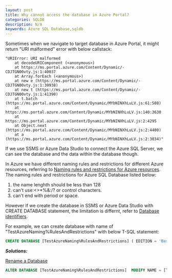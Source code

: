```yaml
---
layout: post
title: Why cannot access the database in Azure Portal?
categories: SQLDB
description: N/A
keywords: Azure SQL Database,sqldb
---
```


Sometimes when we navigate to target database in Azure Portal, it might return "URI malformed" error with below callstack:
```
"URIError: URI malformed
    at decodeURIComponent (<anonymous>)
    at https://ms.portal.azure.com/Content/Dynamic/-CDJTGN00vty.js:1:40037
    at Array.forEach (<anonymous>)
    at new e (https://ms.portal.azure.com/Content/Dynamic/-CDJTGN00vty.js:1:39938)
    at new t (https://ms.portal.azure.com/Content/Dynamic/-CDJTGN00vty.js:1:41390)
    at t.batch (https://ms.portal.azure.com/Content/Dynamic/MYbNINXhLuLV.js:61:508)
    at https://ms.portal.azure.com/Content/Dynamic/MYbNINXhLuLV.js:140:3630
    at https://ms.portal.azure.com/Content/Dynamic/MYbNINXhLuLV.js:2:4295
    at Object.next (https://ms.portal.azure.com/Content/Dynamic/MYbNINXhLuLV.js:2:4400)
    at a (https://ms.portal.azure.com/Content/Dynamic/MYbNINXhLuLV.js:2:3034)"
```

If we use SSMS or Azure Data Studio to connect the Azure SQL Server, we can see the database and the data within the database though.

In Azure we have different naming rules and restrictions for different Azure resources, referring to [Naming rules and restrictions for Azure resources](https://learn.microsoft.com/en-us/azure/azure-resource-manager/management/resource-name-rules#microsoftsql). The naming rules and restrictions for Azure SQL Database listed below:
1. the name lenghth should be less than 128
2. can't use:<>*%&:\/? or control characters.
3. can't end with period or space.

However if we create the database in SSMS or Azure Data Studio with CREATE DATABASE statement, the limitation is differnt, refer to [Database identifiers](https://learn.microsoft.com/en-us/sql/relational-databases/databases/database-identifiers?view=azuresqldb-current).

For example, we can create database with name of "TestAzureNaming%RulesAndRestrictions" with below T-SQL statement:
```sql
CREATE DATABASE [TestAzureNaming%RulesAndRestrictions] ( EDITION = 'Basic');
```

***Solutions:***

[Rename a Database](https://learn.microsoft.com/en-us/sql/relational-databases/databases/rename-a-database?view=sql-server-ver16)
```sql
ALTER DATABASE [TestAzureNaming%RulesAndRestrictions]  MODIFY NAME = [TestAzureNamingRulesAndRestrictions];
```